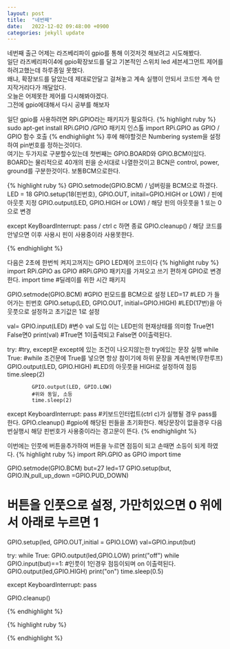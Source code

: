 ```yaml
---
layout: post
title:  "네번째"
date:   2022-12-02 09:48:00 +0900
categories: jekyll update
---
```

네번째 출근
어제는 라즈베리파이 gpio를 통해 이것저것 해보려고 시도해봤다.<br/>
일단 라즈베리파이4에 gpio확장보드를 달고 기본적인 스위치 led 세븐세그먼트 제어를 하려고했는데 하루종일 못했다.<br/>
왜냐, 확장보드를 달았는데 제대로안달고 걸쳐놓고 계속 실행이 안되서 코드만 계속 만지작거리다가 깨달았다.<br/>
오늘은 어제못한 제어를 다시해봐야겠다.<br/>
그전에 gpio에대해서 다시 공부를 해보자<br/>

일단 gpio를 사용하려면 RPi.GPIO라는 패키지가 필요하다.
{% highlight ruby %}
sudo apt-get install RPi.GPIO /GPIO 패키지 인스톨
import RPi.GPIO as GPIO  / GPIO 함수 호출
{% endhighlight %}
후에 해야할것은 Numbering system을 설정하여 pin번호를 정하는것이다.<br/>
여기는 두가지로 구분할수있는데 첫번째는 GPIO.BOARD와 GPIO.BCM이있다.<br/>
BOARD는 물리적으로 40개의 핀을 순서대로 나열한것이고 BCN은 control, power, ground를 구분한것이다. 보통BCM으로한다.<br/>

{% highlight ruby %}
GPIO.setmode(GPIO.BCM) / 넘버링을 BCM으로 하겠다.
LED = 18
GPIO.setup(18(핀번호), GPIO.OUT, initail=GPIO.HIGH or LOW) / 핀에 아웃풋 지정
GPIO.output(LED, GPIO.HIGH or LOW) / 해당 핀의 아웃풋을 1 또는 0으로 변경

except KeyBoardInterrupt:
    pass     / ctrl c 하면 종료
GPIO.cleanup() / 해당 코드를 안넣으면 이후 사용시 핀이 사용중이라 사용못한다.

{% endhighlight %}

다음은 2초에 한번씩 켜지고꺼지는 GPIO LED제어 코드이다
{% highlight ruby %}
import RPi.GPIO as GPIO
#RPi.GPIO 패키지를 가져오고 쓰기 편하게 GPIO로 변경한다.
import time
#딜레이를 위한 시간 패키지

GPIO.setmode(GPIO.BCM)
#GPIO 핀모드를 BCM으로 설정
LED=17
#LED 가 들어가는 핀번호
GPIO.setup(LED, GPIO.OUT, initial=GPIO.HIGH)
#LED(17번)을 아웃풋으로 설정하고 초기값은 1로 설정

val= GPIO.input(LED)
#변수 val 도입 이는 LED핀의 현재상태를 의미함 True면1 False면0 
print(val)
#True면 1이출력되고 False면 0이출력된다.

try:
#try, except문 except에 있는 조건이 나오지않는한 try에있는 문장 실행
    while True:
    #while 조건문에 True를 넣으면 항상 참이기에 하위 문장을 계속반복(무한루프)
            GPIO.output(LED, GPIO.HIGH)
            #LED의 아웃풋을 HIGH로 설정하여 점등
            time.sleep(2)

            GPIO.output(LED, GPIO.LOW)
            #위와 동일, 소등
            time.sleep(2)

except KeyboardInterrupt: 
    pass
    #키보드인터럽트(ctrl c)가 실행될 경우 pass를 한다.
GPIO.cleanup()
#gpio에 해당된 핀들을 초기화한다. 해당문장이 없을경우 다음번실행시 해당 핀번호가 사용중이라는 경고문이 뜬다.
{% endhighlight %}

이번에는 인풋에 버튼을추가하여 버튼을 누르면 점등이 되고 손때면 소등이 되게 하였다.
{% highlight ruby %}
import RPi.GPIO as GPIO
import time

GPIO.setmode(GPIO.BCM)
but=27
led=17
GPIO.setup(but, GPIO.IN,pull_up_down =GPIO.PUD_DOWN)
# 버튼을 인풋으로 설정, 가만히있으면 0 위에서 아래로 누르면 1
GPIO.setup(led, GPIO.OUT,initial = GPIO.LOW)
val=GPIO.input(but)

try:
	while True:
		GPIO.output(led,GPIO.LOW)
		print("off")
		while GPIO.input(but)==1:
        #인풋이 1인경우 점등이되며 on 이출력된다.
			GPIO.output(led,GPIO.HIGH)
			print("on")
			time.sleep(0.5)

except KeyboardInterrupt:
	pass


GPIO.cleanup()


{% endhighlight %}






{% highlight ruby %}



{% endhighlight %}
